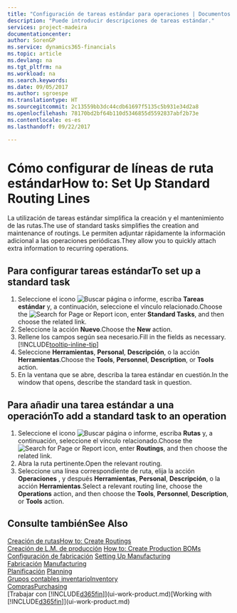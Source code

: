 ```yaml
---
title: "Configuración de tareas estándar para operaciones | Documentos de Microsoft"
description: "Puede introducir descripciones de tareas estándar."
services: project-madeira
documentationcenter: 
author: SorenGP
ms.service: dynamics365-financials
ms.topic: article
ms.devlang: na
ms.tgt_pltfrm: na
ms.workload: na
ms.search.keywords: 
ms.date: 09/05/2017
ms.author: sgroespe
ms.translationtype: HT
ms.sourcegitcommit: 2c13559bb3dc44cdb61697f5135c5b931e34d2a8
ms.openlocfilehash: 78170bd2bf64b110d5346855d5592837abf2b73e
ms.contentlocale: es-es
ms.lasthandoff: 09/22/2017

---
```

# <a name="how-to-set-up-standard-routing-lines"></a><span data-ttu-id="b5e48-103">Cómo configurar de líneas de ruta estándar</span><span class="sxs-lookup"><span data-stu-id="b5e48-103">How to: Set Up Standard Routing Lines</span></span>
<span data-ttu-id="b5e48-104">La utilización de tareas estándar simplifica la creación y el mantenimiento de las rutas.</span><span class="sxs-lookup"><span data-stu-id="b5e48-104">The use of standard tasks simplifies the creation and maintenance of routings.</span></span> <span data-ttu-id="b5e48-105">Le permiten adjuntar rápidamente la información adicional a las operaciones periódicas.</span><span class="sxs-lookup"><span data-stu-id="b5e48-105">They allow you to quickly attach extra information to recurring operations.</span></span>

## <a name="to-set-up-a-standard-task"></a><span data-ttu-id="b5e48-106">Para configurar tareas estándar</span><span class="sxs-lookup"><span data-stu-id="b5e48-106">To set up a standard task</span></span>
1. <span data-ttu-id="b5e48-107">Seleccione el icono ![Buscar página o informe](media/ui-search/search_small.png "icono Buscar página o informe"), escriba **Tareas estándar** y, a continuación, seleccione el vínculo relacionado.</span><span class="sxs-lookup"><span data-stu-id="b5e48-107">Choose the ![Search for Page or Report](media/ui-search/search_small.png "Search for Page or Report icon") icon, enter **Standard Tasks**, and then choose the related link.</span></span>
2. <span data-ttu-id="b5e48-108">Seleccione la acción **Nuevo**.</span><span class="sxs-lookup"><span data-stu-id="b5e48-108">Choose the **New** action.</span></span>
3. <span data-ttu-id="b5e48-109">Rellene los campos según sea necesario.</span><span class="sxs-lookup"><span data-stu-id="b5e48-109">Fill in the fields as necessary.</span></span> [!INCLUDE[tooltip-inline-tip](includes/tooltip-inline-tip_md.md)]
4. <span data-ttu-id="b5e48-110">Seleccione **Herramientas**, **Personal**, **Descripción**, o la acción **Herramientas**.</span><span class="sxs-lookup"><span data-stu-id="b5e48-110">Choose the **Tools**, **Personnel**, **Description**, or **Tools** action.</span></span>
5. <span data-ttu-id="b5e48-111">En la ventana que se abre, describa la tarea estándar en cuestión.</span><span class="sxs-lookup"><span data-stu-id="b5e48-111">In the window that opens, describe the standard task in question.</span></span>

## <a name="to-add-a-standard-task-to-an-operation"></a><span data-ttu-id="b5e48-112">Para añadir una tarea estándar a una operación</span><span class="sxs-lookup"><span data-stu-id="b5e48-112">To add a standard task to an operation</span></span>
1. <span data-ttu-id="b5e48-113">Seleccione el icono ![Buscar página o informe](media/ui-search/search_small.png "icono Buscar página o informe"), escriba **Rutas** y, a continuación, seleccione el vínculo relacionado.</span><span class="sxs-lookup"><span data-stu-id="b5e48-113">Choose the ![Search for Page or Report](media/ui-search/search_small.png "Search for Page or Report icon") icon, enter **Routings**, and then choose the related link.</span></span>
2. <span data-ttu-id="b5e48-114">Abra la ruta pertinente.</span><span class="sxs-lookup"><span data-stu-id="b5e48-114">Open the relevant routing.</span></span>
3. <span data-ttu-id="b5e48-115">Seleccione una línea correspondiente de ruta, elija la acción **Operaciones** , y después **Herramientas**, **Personal**, **Descripción**, o la acción **Herramientas**.</span><span class="sxs-lookup"><span data-stu-id="b5e48-115">Select a relevant routing line, choose the **Operations** action, and then choose the **Tools**, **Personnel**, **Description**, or **Tools** action.</span></span>

## <a name="see-also"></a><span data-ttu-id="b5e48-116">Consulte también</span><span class="sxs-lookup"><span data-stu-id="b5e48-116">See Also</span></span>  
[<span data-ttu-id="b5e48-117">Creación de rutas</span><span class="sxs-lookup"><span data-stu-id="b5e48-117">How to: Create Routings</span></span>](production-how-to-create-routings.md)  
<span data-ttu-id="b5e48-118">[Creación de L.M. de producción](production-how-to-create-production-boms.md)   </span><span class="sxs-lookup"><span data-stu-id="b5e48-118">[How to: Create Production BOMs](production-how-to-create-production-boms.md)   </span></span>  
<span data-ttu-id="b5e48-119">[Configuración de fabricación](production-configure-production-processes.md) </span><span class="sxs-lookup"><span data-stu-id="b5e48-119">[Setting Up Manufacturing](production-configure-production-processes.md) </span></span>  
<span data-ttu-id="b5e48-120">[Fabricación](production-manage-manufacturing.md)  </span><span class="sxs-lookup"><span data-stu-id="b5e48-120">[Manufacturing](production-manage-manufacturing.md)  </span></span>  
<span data-ttu-id="b5e48-121">[Planificación](production-planning.md) </span><span class="sxs-lookup"><span data-stu-id="b5e48-121">[Planning](production-planning.md) </span></span>  
[<span data-ttu-id="b5e48-122">Grupos contables inventario</span><span class="sxs-lookup"><span data-stu-id="b5e48-122">Inventory</span></span>](inventory-manage-inventory.md)  
[<span data-ttu-id="b5e48-123">Compras</span><span class="sxs-lookup"><span data-stu-id="b5e48-123">Purchasing</span></span>](purchasing-manage-purchasing.md)  
<span data-ttu-id="b5e48-124">[Trabajar con [!INCLUDE[d365fin](includes/d365fin_md.md)]](ui-work-product.md)</span><span class="sxs-lookup"><span data-stu-id="b5e48-124">[Working with [!INCLUDE[d365fin](includes/d365fin_md.md)]](ui-work-product.md)</span></span>  

